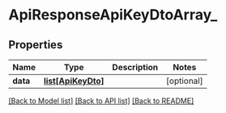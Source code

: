 # ApiResponseApiKeyDtoArray_

## Properties
Name | Type | Description | Notes
------------ | ------------- | ------------- | -------------
**data** | [**list[ApiKeyDto]**](ApiKeyDto.md) |  | [optional] 

[[Back to Model list]](../README.md#documentation-for-models) [[Back to API list]](../README.md#documentation-for-api-endpoints) [[Back to README]](../README.md)

